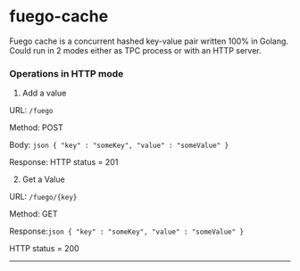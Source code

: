 # fuego-cache
Fuego cache is a concurrent hashed key-value pair written 100% in Golang. Could run in 2 modes either as TPC process or with an HTTP server.

### Operations in HTTP mode

1. Add a value

  URL: ```/fuego```
  
  Method: POST
  
  Body: ```json
        {
          "key" : "someKey",
          "value" : "someValue"
        }```
        
  Response: HTTP status = 201

2. Get a Value

  URL: ```/fuego/{key}```
  
  Method: GET
  
  Response:```json
        {
          "key" : "someKey",
          "value" : "someValue"
        }```
        
  HTTP status = 200
  
------------------------------------------------------------
